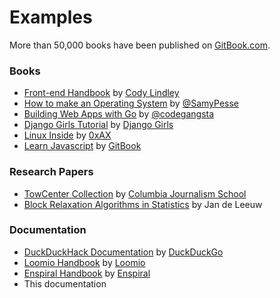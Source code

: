 # Examples

More than 50,000 books have been published on [GitBook.com](https://www.gitbook.com/explore).

### Books

- [Front-end Handbook](https://www.gitbook.com/book/frontendmasters/front-end-handbook/details) by [Cody Lindley](http://codylindley.com)
- [How to make an Operating System](https://www.gitbook.com/book/samypesse/how-to-create-an-operating-system/details) by [@SamyPesse](https://github.com/SamyPesse)
- [Building Web Apps with Go](https://www.gitbook.com/book/codegangsta/building-web-apps-with-go/details) by [@codegangsta](https://github.com/codegangsta)
- [Django Girls Tutorial](http://tutorial.djangogirls.org/en/index.html) by [Django Girls](https://djangogirls.org)
- [Linux Inside](https://www.gitbook.com/book/0xax/linux-insides/details) by [0xAX](https://twitter.com/0xAX)
- [Learn Javascript](https://www.gitbook.com/book/gitbookio/javascript/details) by [GitBook](https://twitter.com/GitbookIO)

### Research Papers

- [TowCenter Collection](https://www.gitbook.com/@towcenter) by [Columbia Journalism School](http://www.journalism.columbia.edu/)
- [Block Relaxation Algorithms in Statistics](https://www.gitbook.com/@jandeleeuw) by Jan de Leeuw

### Documentation

- [DuckDuckHack Documentation](http://docs.duckduckhack.com) by [DuckDuckGo](https://duckduckgo.com/about)
- [Loomio Handbook](http://loomio.coop/) by [Loomio](https://www.loomio.org/)
- [Enspiral Handbook](http://handbook.enspiral.com/) by [Enspiral](http://enspiral.com/)
- This documentation

